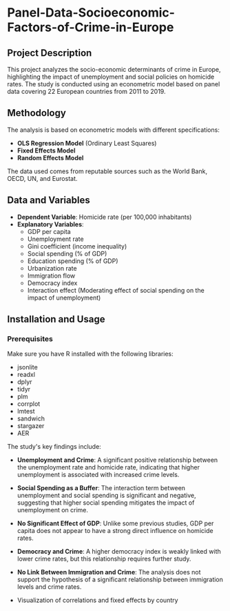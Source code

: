 # Panel-Data-Socioeconomic-Factors-of-Crime-in-Europe

## Project Description
This project analyzes the socio-economic determinants of crime in Europe, highlighting the impact of unemployment and social policies on homicide rates. The study is conducted using an econometric model based on panel data covering 22 European countries from 2011 to 2019.

## Methodology
The analysis is based on econometric models with different specifications:
- **OLS Regression Model** (Ordinary Least Squares)
- **Fixed Effects Model**
- **Random Effects Model**

The data used comes from reputable sources such as the World Bank, OECD, UN, and Eurostat.

## Data and Variables
- **Dependent Variable**: Homicide rate (per 100,000 inhabitants)
- **Explanatory Variables**:
  - GDP per capita
  - Unemployment rate
  - Gini coefficient (income inequality)
  - Social spending (% of GDP)
  - Education spending (% of GDP)
  - Urbanization rate
  - Immigration flow
  - Democracy index
  - Interaction effect (Moderating effect of social spending on the impact of unemployment)

## Installation and Usage
### Prerequisites
Make sure you have R installed with the following libraries:
- jsonlite
- readxl
- dplyr
- tidyr
- plm
- corrplot
- lmtest
- sandwich
- stargazer
- AER

The study's key findings include:
- **Unemployment and Crime**: A significant positive relationship between the unemployment rate and homicide rate, indicating that higher unemployment is associated with increased crime levels.
- **Social Spending as a Buffer**: The interaction term between unemployment and social spending is significant and negative, suggesting that higher social spending mitigates the impact of unemployment on crime.
- **No Significant Effect of GDP**: Unlike some previous studies, GDP per capita does not appear to have a strong direct influence on homicide rates.
- **Democracy and Crime**: A higher democracy index is weakly linked with lower crime rates, but this relationship requires further study.
- **No Link Between Immigration and Crime**: The analysis does not support the hypothesis of a significant relationship between immigration levels and crime rates.

- Visualization of correlations and fixed effects by country
